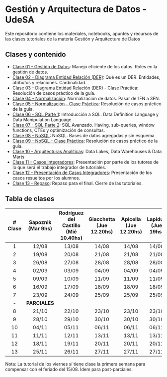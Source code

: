 # Gestión y Arquitectura de Datos - UdeSA

Este repositorio contiene los materiales, notebooks, apuntes y recursos de las clases tutoriales de la materia Gestión y Arquitectura de Datos

## Clases y contenido

- [Clase 01 - Gestión de Datos](/Clase%2001%20-%20Gestión%20de%20Datos/): Manejo eficiente de los datos. Roles en la gestión de datos.
- [Clase 02 - Diagrama Entidad Relación (DER)](): Qué es un DER. Entidades, atributos y relaciones. Cardinalidad.
- [Clase 03 - Diagrama Entidad Relación (DER) - Clase Práctica](): Resolución de casos práctico de la guía. 
- [Clase 04 - Normalización](): Normalización de datos. Pasar de 1FN a 3FN.
- [Clase 05 - Normalización - Clase Práctica](): Resolución de casos práctico de la guía.
- [Clase 06 - SQL Parte 1](): Introducción a SQL. Data Definition Language y Data Manipulation Language.
- [Clase 07 - SQL Parte 2](): SQL Avanzado. Having, sub-queries, window functions, CTEs y optimización de consultas.
- [Clase 08 - NoSQL](): NoSQL. Bases de datos agregadas y sin esquema.
- [Clase 09 - NoSQL - Clase Práctica](): Resolución de casos práctico de la guía.
- [Clase 10 - Arquitecturas Analíticas](): Data Lakes, Data Warehouses & Data Marts
- [Clase 11 - Casos Integradores](): Presentación por parte de los tutores de lo que será el trabajo integrador de tutoriales.
- [Clase 12 - Presentación de Casos Integradores](): Presentación de los casos resueltos por los alumnos.
- [Clase 13 - Repaso](): Repaso para el final. Cierre de las tutoriales.

## Tabla de clases

| # Clase | Sapoznik (Mar 9hs) | Rodríguez del Castillo (Mié 10.40hs) | Giacchetta (Jue 12.20hs) | Apicella (Jue 12.20hs) | Lapidus (Jue 19hs) | Rodríguez del Castillo (Vie 10.40hs) |
|:------:|:-----------------:|:------------------------------------:|:------------------------:|:----------------------:|:-----------------:|:------------------------------------:|
|   1    | 12/08 | 13/08 | 14/08 | 14/08 | 14/08 | 08/08 |
|   2    | 19/08 | 20/08 | 21/08 | 21/08 | 21/08 | 22/08 |
|   3    | 26/08 | 27/08 | 28/08 | 28/08 | 28/08 | 29/08 |
|   4    | 02/09 | 03/09 | 04/09 | 04/09 | 04/09 | 05/09 |
|   5    | 09/09 | 10/09 | 11/09 | 11/09 | 11/09 | 12/09 |
|   6    | 16/09 | 17/09 | 18/09 | 18/09 | 18/09 | 19/09 |
|   7    | 23/09 | 24/09 | 25/09 | 25/09 | 25/09 | 26/09 |
|   -    |**PARCIALES**|
|   8    | 21/10 | 22/10 | 23/10 | 23/10 | 23/10 | 17/10 |
|   9    | 28/10 | 29/10 | 30/10 | 30/10 | 30/10 | 24/10 |
|   10   | 04/11 | 05/11 | 06/11 | 06/11 | 06/11 | 31/10 |
|   11   | 11/11 | 12/11 | 13/11 | 13/11 | 13/11 | 07/11 |
|   12   | 18/11 | 19/11 | 20/11 | 20/11 | 20/11 | 14/11 |
|   13   | 25/11 | 26/11 | 27/11 | 27/11 | 27/11 | 28/11 |

Nota: La tutorial de los viernes sí tiene clase la primera semana para compensar con el feriado del 15/08. Ídem para post-parciales.